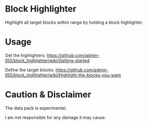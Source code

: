 # Block Highlighter
Highlight all target blocks within range by holding a block highlighter.

# Usage
Get the highlighters:
https://github.com/admin-ll55/block_highlighter/wiki/Getting-started

Define the target blocks:
https://github.com/admin-ll55/block_highlighter/wiki/Highlight-the-blocks-you-want

# Caution & Disclaimer
The data pack is experimental.

I am not responsible for any damage it may cause.
